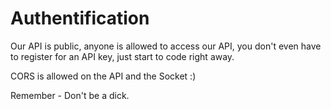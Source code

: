 # Authentification

Our API is public, anyone is allowed to access our API, you don't even have to register for an API key, just start to code right away.

CORS is allowed on the API and the Socket :)

<aside class="success">
  Remember - Don't be a dick.
</aside>

